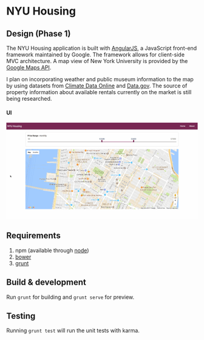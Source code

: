 # NYU Housing

## Design (Phase 1)
The NYU Housing application is built with [AngularJS](https://angularjs.org/), a JavaScript front-end framework maintained by Google. The framework allows for client-side MVC architecture. A map view of New York University is provided by the [Google Maps API](https://developers.google.com/maps/]).

I plan on incorporating weather and public museum information to the map by using datasets from [Climate Data Online](https://www.ncdc.noaa.gov/cdo-web/) and [Data.gov](https://www.data.gov/). The source of property information about available rentals currently on the market is still being researched.

#### UI
<img src='phase1.gif' title='Video Walkthrough' width='' alt='Video Walkthrough' />

## Requirements

1. npm (available through [node](https://nodejs.org/en/))
2. [bower](https://bower.io/)
3. [grunt](https://gruntjs.com/)

## Build & development

Run `grunt` for building and `grunt serve` for preview.

## Testing

Running `grunt test` will run the unit tests with karma.
